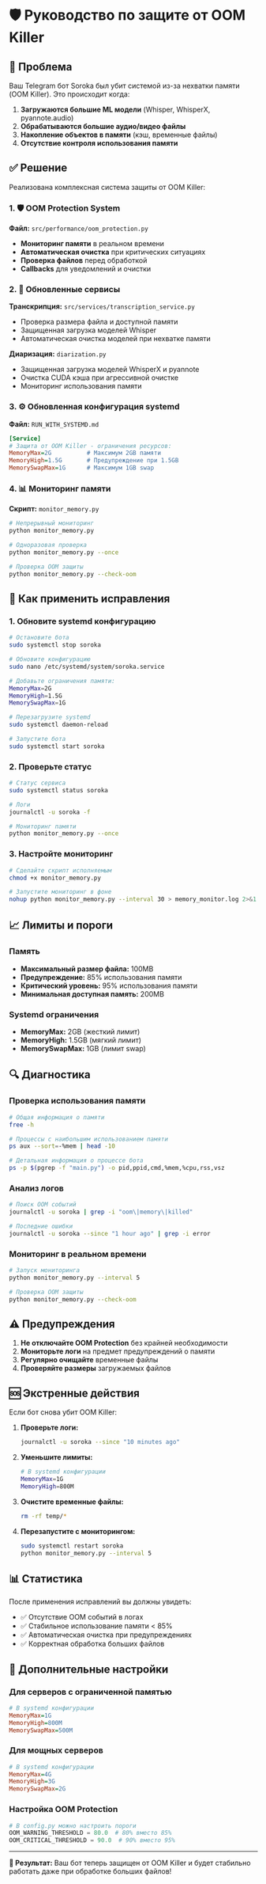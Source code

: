 # 🛡️ Руководство по защите от OOM Killer

## 🚨 Проблема

Ваш Telegram бот Soroka был убит системой из-за нехватки памяти (OOM Killer). Это происходит когда:

1. **Загружаются большие ML модели** (Whisper, WhisperX, pyannote.audio)
2. **Обрабатываются большие аудио/видео файлы**
3. **Накопление объектов в памяти** (кэш, временные файлы)
4. **Отсутствие контроля использования памяти**

## ✅ Решение

Реализована комплексная система защиты от OOM Killer:

### 1. 🛡️ OOM Protection System

**Файл:** `src/performance/oom_protection.py`

- **Мониторинг памяти** в реальном времени
- **Автоматическая очистка** при критических ситуациях
- **Проверка файлов** перед обработкой
- **Callbacks** для уведомлений и очистки

### 2. 🔧 Обновленные сервисы

**Транскрипция:** `src/services/transcription_service.py`
- Проверка размера файла и доступной памяти
- Защищенная загрузка моделей Whisper
- Автоматическая очистка моделей при нехватке памяти

**Диаризация:** `diarization.py`
- Защищенная загрузка моделей WhisperX и pyannote
- Очистка CUDA кэша при агрессивной очистке
- Мониторинг использования памяти

### 3. ⚙️ Обновленная конфигурация systemd

**Файл:** `RUN_WITH_SYSTEMD.md`

```ini
[Service]
# Защита от OOM Killer - ограничения ресурсов:
MemoryMax=2G          # Максимум 2GB памяти
MemoryHigh=1.5G       # Предупреждение при 1.5GB
MemorySwapMax=1G      # Максимум 1GB swap
```

### 4. 📊 Мониторинг памяти

**Скрипт:** `monitor_memory.py`

```bash
# Непрерывный мониторинг
python monitor_memory.py

# Одноразовая проверка
python monitor_memory.py --once

# Проверка OOM защиты
python monitor_memory.py --check-oom
```

## 🚀 Как применить исправления

### 1. Обновите systemd конфигурацию

```bash
# Остановите бота
sudo systemctl stop soroka

# Обновите конфигурацию
sudo nano /etc/systemd/system/soroka.service

# Добавьте ограничения памяти:
MemoryMax=2G
MemoryHigh=1.5G
MemorySwapMax=1G

# Перезагрузите systemd
sudo systemctl daemon-reload

# Запустите бота
sudo systemctl start soroka
```

### 2. Проверьте статус

```bash
# Статус сервиса
sudo systemctl status soroka

# Логи
journalctl -u soroka -f

# Мониторинг памяти
python monitor_memory.py --once
```

### 3. Настройте мониторинг

```bash
# Сделайте скрипт исполняемым
chmod +x monitor_memory.py

# Запустите мониторинг в фоне
nohup python monitor_memory.py --interval 30 > memory_monitor.log 2>&1 &
```

## 📈 Лимиты и пороги

### Память
- **Максимальный размер файла:** 100MB
- **Предупреждение:** 85% использования памяти
- **Критический уровень:** 95% использования памяти
- **Минимальная доступная память:** 200MB

### Systemd ограничения
- **MemoryMax:** 2GB (жесткий лимит)
- **MemoryHigh:** 1.5GB (мягкий лимит)
- **MemorySwapMax:** 1GB (лимит swap)

## 🔍 Диагностика

### Проверка использования памяти

```bash
# Общая информация о памяти
free -h

# Процессы с наибольшим использованием памяти
ps aux --sort=-%mem | head -10

# Детальная информация о процессе бота
ps -p $(pgrep -f "main.py") -o pid,ppid,cmd,%mem,%cpu,rss,vsz
```

### Анализ логов

```bash
# Поиск OOM событий
journalctl -u soroka | grep -i "oom\|memory\|killed"

# Последние ошибки
journalctl -u soroka --since "1 hour ago" | grep -i error
```

### Мониторинг в реальном времени

```bash
# Запуск мониторинга
python monitor_memory.py --interval 5

# Проверка OOM защиты
python monitor_memory.py --check-oom
```

## ⚠️ Предупреждения

1. **Не отключайте OOM Protection** без крайней необходимости
2. **Мониторьте логи** на предмет предупреждений о памяти
3. **Регулярно очищайте** временные файлы
4. **Проверяйте размеры** загружаемых файлов

## 🆘 Экстренные действия

Если бот снова убит OOM Killer:

1. **Проверьте логи:**
   ```bash
   journalctl -u soroka --since "10 minutes ago"
   ```

2. **Уменьшите лимиты:**
   ```bash
   # В systemd конфигурации
   MemoryMax=1G
   MemoryHigh=800M
   ```

3. **Очистите временные файлы:**
   ```bash
   rm -rf temp/*
   ```

4. **Перезапустите с мониторингом:**
   ```bash
   sudo systemctl restart soroka
   python monitor_memory.py --interval 5
   ```

## 📊 Статистика

После применения исправлений вы должны увидеть:

- ✅ Отсутствие OOM событий в логах
- ✅ Стабильное использование памяти < 85%
- ✅ Автоматическая очистка при предупреждениях
- ✅ Корректная обработка больших файлов

## 🔧 Дополнительные настройки

### Для серверов с ограниченной памятью

```ini
# В systemd конфигурации
MemoryMax=1G
MemoryHigh=800M
MemorySwapMax=500M
```

### Для мощных серверов

```ini
# В systemd конфигурации
MemoryMax=4G
MemoryHigh=3G
MemorySwapMax=2G
```

### Настройка OOM Protection

```python
# В config.py можно настроить пороги
OOM_WARNING_THRESHOLD = 80.0  # 80% вместо 85%
OOM_CRITICAL_THRESHOLD = 90.0  # 90% вместо 95%
```

---

**🎯 Результат:** Ваш бот теперь защищен от OOM Killer и будет стабильно работать даже при обработке больших файлов!
